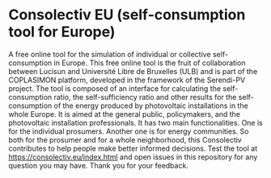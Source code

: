 # Consolectiv EU (self-consumption tool for Europe)
A free online tool for the simulation of individual or collective self-consumption in Europe.
This free online tool is the fruit of collaboration between Lucisun and Université Libre de Bruxelles (ULB) and is part of the COPLASIMON platform, developed in the framework of the Serendi-PV project.
The tool is composed of an interface for calculating the self-consumption ratio, the self-sufficiency ratio and other results for the self-consumption of the energy produced by photovoltaic installations in the whole Europe.
It is aimed at the general public, policymakers, and the photovoltaic installation professionals.
It has two main functionalities. One is for the individual prosumers. Another one is for energy communities.
So both for the prosumer and for a whole neighborhood, this Consolectiv contributes to help people make better informed decisions.
Test the tool at https://consolectiv.eu/index.html and open issues in this repository for any question you may have.
Thank you for your feedback.
